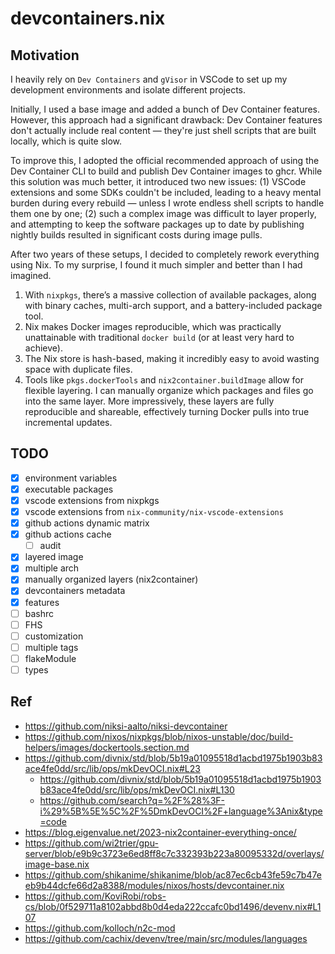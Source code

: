# devcontainers.nix

## Motivation

I heavily rely on `Dev Containers` and `gVisor` in VSCode to set up my development environments and isolate different projects.

Initially, I used a base image and added a bunch of Dev Container features. However, this approach had a significant drawback: Dev Container features don't actually include real content — they're just shell scripts that are built locally, which is quite slow.

To improve this, I adopted the official recommended approach of using the Dev Container CLI to build and publish Dev Container images to ghcr. While this solution was much better, it introduced two new issues: (1) VSCode extensions and some SDKs couldn't be included, leading to a heavy mental burden during every rebuild — unless I wrote endless shell scripts to handle them one by one; (2) such a complex image was difficult to layer properly, and attempting to keep the software packages up to date by publishing nightly builds resulted in significant costs during image pulls.

After two years of these setups, I decided to completely rework everything using Nix. To my surprise, I found it much simpler and better than I had imagined.

1. With `nixpkgs`, there’s a massive collection of available packages, along with binary caches, multi-arch support, and a battery-included package tool.
2. Nix makes Docker images reproducible, which was practically unattainable with traditional `docker build` (or at least very hard to achieve).
3. The Nix store is hash-based, making it incredibly easy to avoid wasting space with duplicate files.
4. Tools like `pkgs.dockerTools` and `nix2container.buildImage` allow for flexible layering. I can manually organize which packages and files go into the same layer. More impressively, these layers are fully reproducible and shareable, effectively turning Docker pulls into true incremental updates.

## TODO

- [x] environment variables
- [x] executable packages
- [x] vscode extensions from nixpkgs
- [x] vscode extensions from `nix-community/nix-vscode-extensions`
- [x] github actions dynamic matrix
- [x] github actions cache
  - [ ] audit
- [x] layered image
- [x] multiple arch
- [x] manually organized layers (nix2container)
- [x] devcontainers metadata
- [x] features
- [ ] bashrc
- [ ] FHS
- [ ] customization
- [ ] multiple tags
- [ ] flakeModule
- [ ] types

## Ref

- https://github.com/niksi-aalto/niksi-devcontainer
- https://github.com/nixos/nixpkgs/blob/nixos-unstable/doc/build-helpers/images/dockertools.section.md
- https://github.com/divnix/std/blob/5b19a01095518d1acbd1975b1903b83ace4fe0dd/src/lib/ops/mkDevOCI.nix#L23
  - https://github.com/divnix/std/blob/5b19a01095518d1acbd1975b1903b83ace4fe0dd/src/lib/ops/mkDevOCI.nix#L130
  - https://github.com/search?q=%2F%28%3F-i%29%5B%5E%5C%2F%5DmkDevOCI%2F+language%3Anix&type=code
- https://blog.eigenvalue.net/2023-nix2container-everything-once/
- https://github.com/wi2trier/gpu-server/blob/e9b9c3723e6ed8ff8c7c332393b223a80095332d/overlays/image-base.nix
- https://github.com/shikanime/shikanime/blob/ac87ec6cb43fe59c7b47eeb9b44dcfe66d2a8388/modules/nixos/hosts/devcontainer.nix
- https://github.com/KoviRobi/robs-cs/blob/0f529711a8102abbd8b0d4eda222ccafc0bd1496/devenv.nix#L107
- https://github.com/kolloch/n2c-mod
- https://github.com/cachix/devenv/tree/main/src/modules/languages
